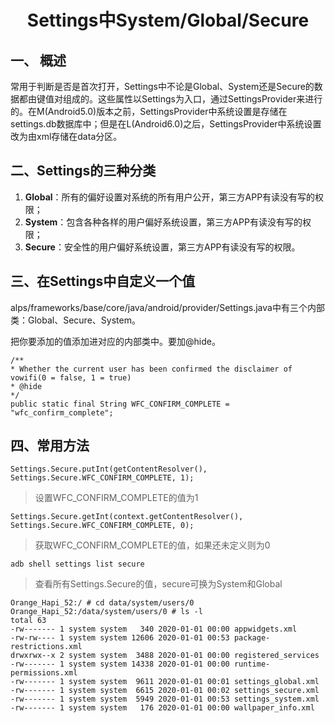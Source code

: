 <h1><center>Settings中System/Global/Secure</center></h1>

## 一、 概述

常用于判断是否是首次打开，Settings中不论是Global、System还是Secure的数据都由键值对组成的。这些属性以Settings为入口，通过SettingsProvider来进行的。在M(Android5.0)版本之前，SettingsProvider中系统设置是存储在settings.db数据库中；但是在L(Android6.0)之后，SettingsProvider中系统设置改为由xml存储在data分区。

## 二、Settings的三种分类

1. **Global**：所有的偏好设置对系统的所有用户公开，第三方APP有读没有写的权限；
2. **System**：包含各种各样的用户偏好系统设置，第三方APP有读没有写的权限；
3. **Secure**：安全性的用户偏好系统设置，第三方APP有读没有写的权限。

## 三、在Settings中自定义一个值

alps/frameworks/base/core/java/android/provider/Settings.java中有三个内部类：Global、Secure、System。

把你要添加的值添加进对应的内部类中。要加@hide。

```
/**
* Whether the current user has been confirmed the disclaimer of vowifi(0 = false, 1 = true)
* @hide
*/
public static final String WFC_CONFIRM_COMPLETE = "wfc_confirm_complete";
```

## 四、常用方法

```
Settings.Secure.putInt(getContentResolver(), Settings.Secure.WFC_CONFIRM_COMPLETE, 1);
```

> 设置WFC_CONFIRM_COMPLETE的值为1

```
Settings.Secure.getInt(context.getContentResolver(), Settings.Secure.WFC_CONFIRM_COMPLETE, 0);
```

> 获取WFC_CONFIRM_COMPLETE的值，如果还未定义则为0

```
adb shell settings list secure
```

> 查看所有Settings.Secure的值，secure可换为System和Global

```
Orange_Hapi_52:/ # cd data/system/users/0                                     
Orange_Hapi_52:/data/system/users/0 # ls -l
total 63
-rw------- 1 system system   340 2020-01-01 00:00 appwidgets.xml
-rw-rw---- 1 system system 12606 2020-01-01 00:53 package-restrictions.xml
drwxrwx--x 2 system system  3488 2020-01-01 00:00 registered_services
-rw------- 1 system system 14338 2020-01-01 00:00 runtime-permissions.xml
-rw------- 1 system system  9611 2020-01-01 00:01 settings_global.xml
-rw------- 1 system system  6615 2020-01-01 00:02 settings_secure.xml
-rw------- 1 system system  5949 2020-01-01 00:53 settings_system.xml
-rw------- 1 system system   176 2020-01-01 00:00 wallpaper_info.xml
```

